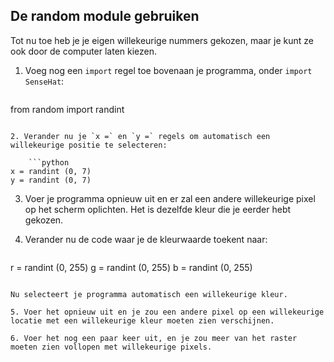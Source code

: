 ## De random module gebruiken

Tot nu toe heb je je eigen willekeurige nummers gekozen, maar je kunt ze ook door de computer laten kiezen.

1. Voeg nog een `import` regel toe bovenaan je programma, onder `import SenseHat`:
    
    ```python
from random import randint
```

2. Verander nu je `x =` en `y =` regels om automatisch een willekeurige positie te selecteren:
    
    ```python
x = randint (0, 7)
y = randint (0, 7)
```

3. Voer je programma opnieuw uit en er zal een andere willekeurige pixel op het scherm oplichten. Het is dezelfde kleur die je eerder hebt gekozen.

4. Verander nu de code waar je de kleurwaarde toekent naar:
    
    ```python
r = randint (0, 255)
g = randint (0, 255)
b = randint (0, 255)
```

Nu selecteert je programma automatisch een willekeurige kleur.

5. Voer het opnieuw uit en je zou een andere pixel op een willekeurige locatie met een willekeurige kleur moeten zien verschijnen.

6. Voer het nog een paar keer uit, en je zou meer van het raster moeten zien vollopen met willekeurige pixels.